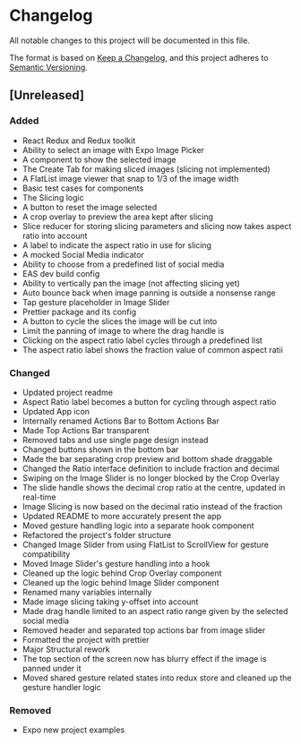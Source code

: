 # Changelog

All notable changes to this project will be documented in this file.

The format is based on [Keep a Changelog](https://keepachangelog.com/en/1.1.0/),
and this project adheres to [Semantic Versioning](https://semver.org/spec/v2.0.0.html).

## [Unreleased]

### Added

- React Redux and Redux toolkit
- Ability to select an image with Expo Image Picker
- A component to show the selected image
- The Create Tab for making sliced images (slicing not implemented)
- A FlatList image viewer that snap to 1/3 of the image width
- Basic test cases for components
- The Slicing logic
- A button to reset the image selected
- A crop overlay to preview the area kept after slicing
- Slice reducer for storing slicing parameters and slicing now takes aspect ratio into account
- A label to indicate the aspect ratio in use for slicing
- A mocked Social Media indicator
- Ability to choose from a predefined list of social media
- EAS dev build config
- Ability to vertically pan the image (not affecting slicing yet)
- Auto bounce back when image panning is outside a nonsense range
- Tap gesture placeholder in Image Slider
- Prettier package and its config
- A button to cycle the slices the image will be cut into
- Limit the panning of image to where the drag handle is
- Clicking on the aspect ratio label cycles through a predefined list
- The aspect ratio label shows the fraction value of common aspect ratii

### Changed

- Updated project readme
- Aspect Ratio label becomes a button for cycling through aspect ratio
- Updated App icon
- Internally renamed Actions Bar to Bottom Actions Bar
- Made Top Actions Bar transparent
- Removed tabs and use single page design instead
- Changed buttons shown in the bottom bar
- Made the bar separating crop preview and bottom shade draggable
- Changed the Ratio interface definition to include fraction and decimal
- Swiping on the Image Slider is no longer blocked by the Crop Overlay
- The slide handle shows the decimal crop ratio at the centre, updated in real-time
- Image Slicing is now based on the decimal ratio instead of the fraction
- Updated README to more accurately present the app
- Moved gesture handling logic into a separate hook component
- Refactored the project's folder structure
- Changed Image Slider from using FlatList to ScrollView for gesture compatibility
- Moved Image Slider's gesture handling into a hook
- Cleaned up the logic behind Crop Overlay component
- Cleaned up the logic behind Image Slider component
- Renamed many variables internally
- Made image slicing taking y-offset into account
- Made drag handle limited to an aspect ratio range given by the selected social media
- Removed header and separated top actions bar from image slider
- Formatted the project with prettier
- Major Structural rework
- The top section of the screen now has blurry effect if the image is panned under it
- Moved shared gesture related states into redux store and cleaned up the gesture handler logic

### Removed

- Expo new project examples
